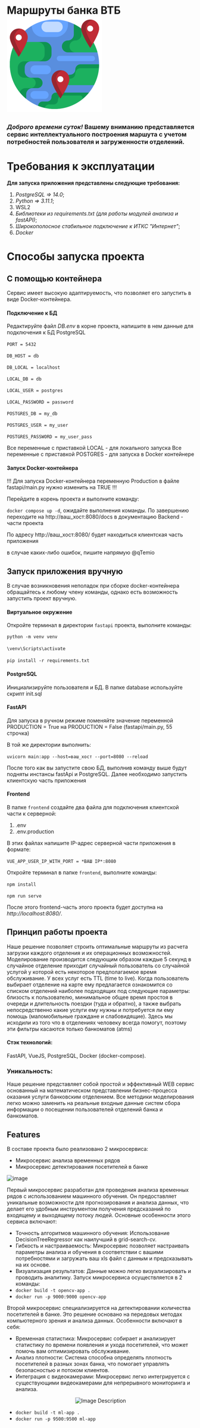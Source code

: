# Маршруты банка ВТБ ![Логотип проекта](icona.png)

  ### *Доброго времени суток!* **Вашему вниманию** представляется сервис интеллектуального построения маршута с учетом потребностей пользователя и загруженности отделений. ###

# Требования к эксплуатации
**Для запуска приложения представлены следующие требования:**
1) *PostgreSQL => 14.0*;
2) *Python => 3.11.1*;
3) WSL2
4) *Библиотеки из requirements.txt (для работы модулей анализа и fastAPI)*;
5) *Широкополосное стабильное подключение к ИТКС "Интернет"*;
6) *Docker* 

# Способы запуска проекта
## С помощью контейнера
  Сервис имеет высокую адаптируемость, что позволяет его запустить в виде Docker-контейнера.
#### Подключение к БД
  Редактируйте файл *DB.env* в корне проекта, напишите в нем данные для подключения к БД PostgreSQL

`PORT = 5432`

`DB_HOST = db`

`DB_LOCAL = localhost`

`LOCAL_DB = db`

`LOCAL_USER = postgres`

`LOCAL_PASSWORD = password`

`POSTGRES_DB = my_db`

`POSTGRES_USER = my_user`

`POSTGRES_PASSWORD = my_user_pass`

  Все переменные с приставкой LOCAL - для локального запуска
  Все переменные с приставкой POSTGRES - для запуска в Docker контейнере

#### Запуск Docker-контейнера
  !!! Для запуска Docker-контейнера переменную Production в файле fastapi/main.py нужно изменить на TRUE !!!

  Перейдите в корень проекта и выполните команду:
  
  `docker compose up -d`, ожидайте выполнения команды. По завершению переходите на http://ваш_хост:8080/docs в документацию Backend - части проекта

  По адресу http://ваш_хост:8080/ будет находиться клиентская часть приложения

  в случае каких-либо ошибок, пишите напрямую @qTemio
  
## Запуск приложения вручную
  В случае возникновения неполадок при сборке docker-контейнера обращайтесь к любому члену команды, однако есть возможность запустить проект вручную.

#### Виртуальное окружение

Откройте терминал в директории `fastapi` проекта, выполните команды:

```
python -m venv venv

\venv\Scripts\activate

pip install -r requirements.txt
```

#### PostgreSQL

Инициализируйте пользователя и БД.
В папке database используйте скрипт init.sql 

#### FastAPI

Для запуска в ручном режиме поменяйте значение переменной PRODUCTION = True на PRODUCTION = False (fastapi/main.py, 55 строчка)

В той же директории выполнить:

`uvicorn main:app --host=ваш_хост --port=8080 --reload`

После того как вы запустите свою БД, выполнив команду выше будут подняты инстансы fastApi и PostgreSQL. Далее необходимо запустить клиентскую часть приложения

#### Frontend
В папке `frontend` создайте два файла для подключения клиентской части к серверной:

1) .env
2) .env.production
   
В этих файлах напишите IP-адрес серверной части приложения в формате:

`VUE_APP_USER_IP_WITH_PORT = *ВАШ IP*:8080`

Откройте терминал в папке `frontend`, выполните команды:

`npm install`

`npm run serve`

После этого frontend-часть этого проекта будет доступна на *http://localhost:8080/*.

## Принцип работы проекта
Наше решение позволяет строить оптимальные маршруты из расчета загрузки каждого отделения и их операционных возможностей. Моделирование производится следующим образом каждые 5 секунд в случайное отделение приходит случайный пользователь со случайной услугой у которой есть некоторое предполагаемое время обслуживание. У всех услуг есть TTL (time to live). Когда пользователь выбирает отделение на карте ему предлагается ознакомится со списком отделений наиболее подходящих под следующие параметры: близость к пользователю, минимальное общее время простоя в очереди и длительность поездки (туда и обратно), а также выбрать непосредственно какие услуги ему нужны и потребуется ли ему помощь (маломобильные граждане и слабовидящие). Здесь мы исходили из того что в отделениях человеку всегда помогут, поэтому эти фильтры касаются только банкоматов (atms)

#### Стэк технологий:

FastAPI, VueJS, PostgreSQL, Docker (docker-compose).

### Уникальность:

Наше решение представляет собой простой и эффективный WEB сервис основанный на математическом представлении бизнес-процесса оказания услуги банковским отделением. Все методики моделирования легко можно заменить на реальные входные данные систем сбора информации о посещении пользователей отделений банка и банкоматов.

## Features
В составе проекта было реализовано 2 микросервиса:

+ Микросервис анализа временных рядов
+ Микросервис детектирования посетителей в банке

![image](https://github.com/K-Team-Coders/MoreTech5.0/assets/80591614/a6bc30d3-905c-4d33-898a-378e0548a7e5)

Первый микросервис разработан для проведения анализа временных рядов с использованием машинного обучения. Он предоставляет уникальные возможности для прогнозирования и анализа данных, что делает его удобным инструментом получения предсказаний по входящему и выходящему потоку людей. Основные особенности этого сервиса включают:
  * Точность алгоритмов машинного обучения: Использование DecisionTreeRegressor как наилучший в grid-search-cv.
  * Гибкость и настраиваемость: Микросервис позволяет настраивать параметры анализа и обучения в соответствии с вашими потребностями и загружать ваш xls файл с данным и предсказывать на их основе.
  * Визуализация результатов: Данные можно легко визуализировать и проводить аналитику.
Запуск микросервиса осуществляется в 2 команды:
* `docker build -t opencv-app .`
* `docker run -p 9000:9000 opencv-app`


Второй микросервис специализируется на детектировании количества посетителей в банке. Это решение основано на передовых методах компьютерного зрения и анализа данных. Особенности включают в себя:
  * Временная статистика: Микросервис собирает и анализирует статистику по времени появления и ухода посетителей, что может помочь вам оптимизировать обслуживание.
  * Анализ плотности: Система способна определять плотность посетителей в разных зонах банка, что помогает управлять безопасностью и потоком клиентов.
  * Интеграция с видеокамерами: Микросервис легко интегрируется с существующими видеокамерами для непрерывного мониторинга и анализа.


<div align="center">
  <img src="https://github.com/K-Team-Coders/MoreTech5.0/assets/80591614/2373d584-f0b1-4bd1-9a71-eba2e450b456" alt="Image Description">
</div>

* `docker build -t ml-app .`
* `docker run -p 9500:9500 ml-app`

